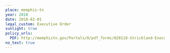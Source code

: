 ```yaml
---
place: memphis-tn
year: 2018
date: 2018-02-01
legal_custom: Executive Order
sunlight: true
policy_urls:
  PDF: http://memphistn.gov/Portals/0/pdf_forms/020118-Strickland-Executive-Order.pdf
no_text: true
---
```

